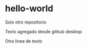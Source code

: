 # hello-world
Solo otro repositorio
                                  
Texto agregado desde github desktop

Otra linea de texto